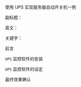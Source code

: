 使用 UPS 实现服务器自动开关机一例

副标题：

英文：

关键字：





前言



`UPS` 监控软件的安装









`UPS` 监控软件的设定







最终效果确认







